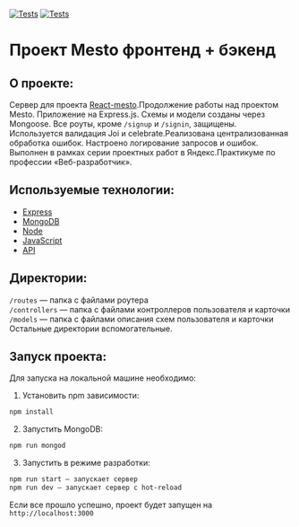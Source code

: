 [![Tests](https://github.com/NataSolt/express-mesto-gha/actions/workflows/tests-13-sprint.yml/badge.svg)](https://github.com/NataSolt/express-mesto-gha/actions/workflows/tests-13-sprint.yml) [![Tests](https://github.com/NataSolt/express-mesto-gha/actions/workflows/tests-14-sprint.yml/badge.svg)](https://github.com/NataSolt/express-mesto-gha/actions/workflows/tests-14-sprint.yml)
# Проект Mesto фронтенд + бэкенд

## О проекте:

Cервер для проекта [React-mesto](https://github.com/NataSolt/mesto-react).Продолжение работы над проектом Mesto.
Приложение на Express.js. Схемы и модели созданы через Mongoose. Все роуты, кроме `/signup` и `/signin`, защищены. Используется валидация Joi и celebrate.Реализована централизованная обработка ошибок. Настроено логирование запросов и ошибок.
Выполнен в рамках серии проектных работ в Яндекс.Практикуме по профессии «Веб-разработчик».


## Используемые технологии:

* [Express](https://img.shields.io/badge/-Express-000000?logo=express&logoColor=white)
* [MongoDB](https://img.shields.io/badge/-MongoDB-56a14b?logo=mongodb&logoColor=white)
* [Node](https://img.shields.io/badge/-Node.js-469837?logo=Node.js&logoColor=white)
* [JavaScript](https://img.shields.io/badge/-JavaScript-f3de35?logo=javaScript&logoColor=black)
* [API](https://img.shields.io/badge/-api-yellow)

## Директории:

`/routes` — папка с файлами роутера  
`/controllers` — папка с файлами контроллеров пользователя и карточки   
`/models` — папка с файлами описания схем пользователя и карточки  
Остальные директории вспомогательные.

## Запуск проекта:

Для запуска на локальной машине необходимо:</br>
1. Установить npm зависимости:</br>
```sh
npm install
```
2. Запустить MongoDB:
```sh
npm run mongod
```
3. Запустить в режиме разработки:</br>
```sh
npm run start — запускает сервер
npm run dev — запускает сервер с hot-reload
```
Если все прошло успешно, проект будет запущен на `http://localhost:3000`
